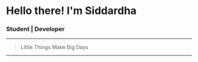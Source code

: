 <h1> Hello there! I'm Siddardha </h1>


### Student | Developer 

---

>Little Things Make Big Days

---
